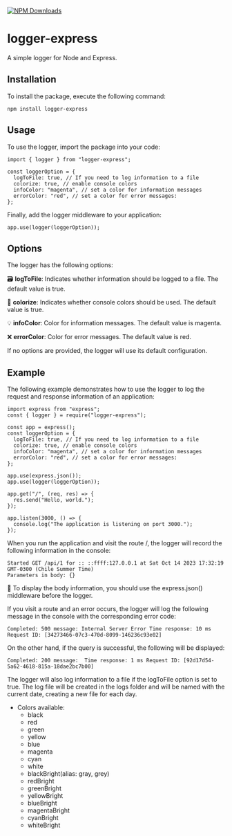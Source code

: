 [![NPM Downloads](https://img.shields.io/npm/dm/logger-express)](https://www.npmjs.com/package/logger-express)

# logger-express

A simple logger for Node and Express.

## Installation

To install the package, execute the following command:

``````
npm install logger-express
``````

## Usage

To use the logger, import the package into your code:

```
import { logger } from "logger-express";
```

```
const loggerOption = {
  logToFile: true, // If you need to log information to a file
  colorize: true, // enable console colors
  infoColor: "magenta", // set a color for information messages
  errorColor: "red", // set a color for error messages:
};
```

Finally, add the logger middleware to your application:

```
app.use(logger(loggerOption));
```

## Options

The logger has the following options:

 🗃️ **logToFile**: Indicates whether information should be logged to a file. The default value is true.


 🌈 **colorize**: Indicates whether console colors should be used. The default value is true.


 💡 **infoColor**: Color for information messages. The default value is magenta.


❌ **errorColor**: Color for error messages. The default value is red.

If no options are provided, the logger will use its default configuration.
## Example

The following example demonstrates how to use the logger to log the request and response information of an application:

```
import express from "express";
const { logger } = require("logger-express");

const app = express();
const loggerOption = {
  logToFile: true, // If you need to log information to a file
  colorize: true, // enable console colors
  infoColor: "magenta", // set a color for information messages
  errorColor: "red", // set a color for error messages:
};

app.use(express.json());
app.use(logger(loggerOption));

app.get("/", (req, res) => {
  res.send("Hello, world.");
});

app.listen(3000, () => {
  console.log("The application is listening on port 3000.");
});

```

When you run the application and visit the route /, the logger will record the following information in the console:

```
Started GET /api/1 for :: ::ffff:127.0.0.1 at Sat Oct 14 2023 17:32:19 GMT-0300 (Chile Summer Time)
Parameters in body: {}
```
🚨 To display the body information, you should use the express.json() middleware before the logger.

If you visit a route and an error occurs, the logger will log the following message in the console with the corresponding error code:
```
Completed: 500 message: Internal Server Error Time response: 10 ms Request ID: [34273466-07c3-470d-8099-146236c93e02]
```
On the other hand, if the query is successful, the following will be displayed:
```
Completed: 200 message:  Time response: 1 ms Request ID: [92d17d54-5a62-4618-815a-18dae2bc7b00]
```
The logger will also log information to a file if the logToFile option is set to true. The log file will be created in the logs folder and will be named with the current date, creating a new file for each day.

- Colors available:
  - black
  - red
  - green
  - yellow
  - blue
  - magenta
  - cyan
  - white
  - blackBright(alias: gray, grey)
  - redBright
  - greenBright
  - yellowBright
  - blueBright
  - magentaBright
  - cyanBright
  - whiteBright